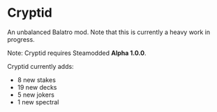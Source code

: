 # Cryptid
An unbalanced Balatro mod. Note that this is currently a heavy work in progress.

Note: Cryptid requires Steamodded **Alpha 1.0.0**.

Cryptid currently adds:
- 8 new stakes
- 19 new decks
- 5 new jokers
- 1 new spectral
